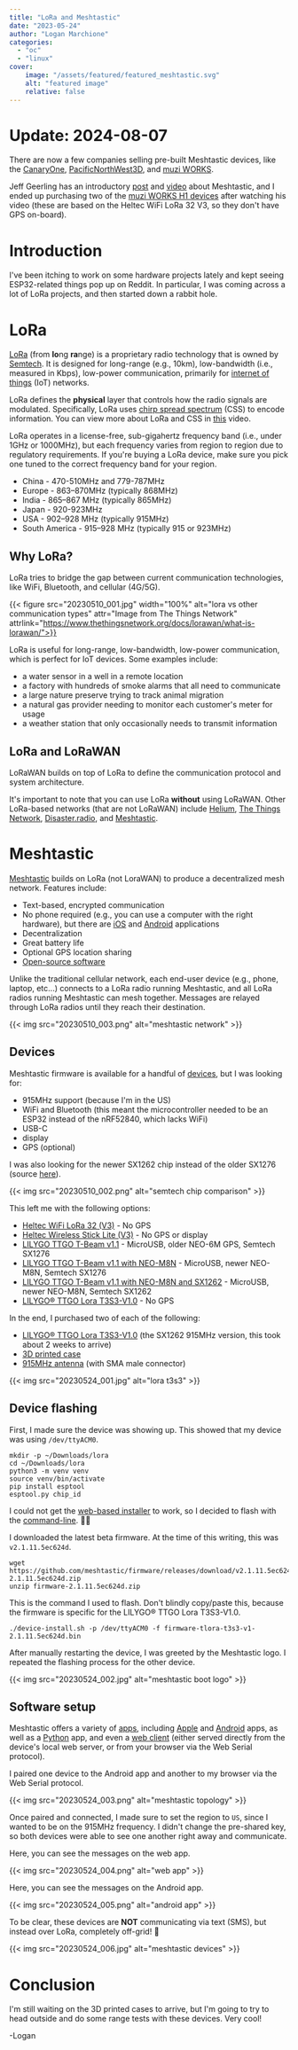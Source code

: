 ```yaml
---
title: "LoRa and Meshtastic"
date: "2023-05-24"
author: "Logan Marchione"
categories:
  - "oc"
  - "linux"
cover:
    image: "/assets/featured/featured_meshtastic.svg"
    alt: "featured image"
    relative: false
---
```


# Update: 2024-08-07

There are now a few companies selling pre-built Meshtastic devices, like the [CanaryOne](https://canaryradio.io/products/canaryone), [PacificNorthWest3D](https://pacificnorthwest3d.com/collections/meshtastic), and [muzi WORKS](https://muzi.works/collections/all).

Jeff Geerling has an introductory [post](https://www.jeffgeerling.com/blog/2024/getting-started-meshtastic) and [video](https://www.youtube.com/watch?v=X4Akj5qF-3Q) about Meshtastic, and I ended up purchasing two of the [muzi WORKS H1 devices](https://muzi.works/products/h1-complete-device-with-upgraded-whip-antenna-heltec-v3-running-meshtastic) after watching his video (these are based on the Heltec WiFi LoRa 32 V3, so they don't have GPS on-board).

# Introduction

I've been itching to work on some hardware projects lately and kept seeing ESP32-related things pop up on Reddit. In particular, I was coming across a lot of LoRa projects, and then started down a rabbit hole.

# LoRa

[LoRa](https://en.wikipedia.org/wiki/LoRa) (from **lo**ng **ra**nge) is a proprietary radio technology that is owned by [Semtech](https://en.wikipedia.org/wiki/Semtech). It is designed for long-range (e.g., 10km), low-bandwidth (i.e., measured in Kbps), low-power communication, primarily for [internet of things](https://en.wikipedia.org/wiki/Internet_of_things) (IoT) networks.

LoRa defines the **physical** layer that controls how the radio signals are modulated. Specifically, LoRa uses [chirp spread spectrum](https://en.wikipedia.org/wiki/Chirp_spread_spectrum) (CSS) to encode information. You can view more about LoRa and CSS in [this](https://www.youtube.com/watch?v=dxYY097QNs0) video.

LoRa operates in a license-free, sub-gigahertz frequency band (i.e., under 1GHz or 1000MHz), but each frequency varies from region to region due to regulatory requirements. If you're buying a LoRa device, make sure you pick one tuned to the correct frequency band for your region.

* China - 470-510MHz and 779-787MHz
* Europe - 863–870MHz (typically 868MHz)
* India - 865–867 MHz (typically 865MHz)
* Japan - 920-923MHz
* USA - 902–928 MHz (typically 915MHz)
* South America - 915–928 MHz (typically 915 or 923MHz)

## Why LoRa?

LoRa tries to bridge the gap between current communication technologies, like WiFi, Bluetooth, and cellular (4G/5G).

{{< figure src="20230510_001.jpg" width="100%" alt="lora vs other communication types" attr="Image from The Things Network" attrlink="https://www.thethingsnetwork.org/docs/lorawan/what-is-lorawan/">}}

LoRa is useful for long-range, low-bandwidth, low-power communication, which is perfect for IoT devices. Some examples include:

* a water sensor in a well in a remote location
* a factory with hundreds of smoke alarms that all need to communicate
* a large nature preserve trying to track animal migration
* a natural gas provider needing to monitor each customer's meter for usage
* a weather station that only occasionally needs to transmit information

## LoRa and LoRaWAN

LoRaWAN builds on top of LoRa to define the communication protocol and system architecture. 

It's important to note that you can use LoRa **without** using LoRaWAN. Other LoRa-based networks (that are not LoRaWAN) include [Helium](https://www.helium.com/), [The Things Network](https://www.thethingsnetwork.org/), [Disaster.radio](https://disaster.radio/), and [Meshtastic](https://meshtastic.org/).

# Meshtastic

[Meshtastic](https://meshtastic.org/) builds on LoRa (not LoraWAN) to produce a decentralized mesh network. Features include:

* Text-based, encrypted communication
* No phone required (e.g., you can use a computer with the right hardware), but there are [iOS](https://apps.apple.com/us/app/meshtastic/id1586432531) and [Android](https://play.google.com/store/apps/details?id=com.geeksville.mesh) applications
* Decentralization
* Great battery life
* Optional GPS location sharing
* [Open-source software](https://github.com/meshtastic/firmware)

Unlike the traditional cellular network, each end-user device (e.g., phone, laptop, etc...) connects to a LoRa radio running Meshtastic, and all LoRa radios running Meshtastic can mesh together. Messages are relayed through LoRa radios until they reach their destination.

{{< img src="20230510_003.png" alt="meshtastic network" >}}

## Devices

Meshtastic firmware is available for a handful of [devices](https://meshtastic.org/docs/supported-hardware), but I was looking for:

* 915MHz support (because I'm in the US)
* WiFi and Bluetooth (this meant the microcontroller needed to be an ESP32 instead of the nRF52840, which lacks WiFi)
* USB-C
* display
* GPS (optional)

I was also looking for the newer SX1262 chip instead of the older SX1276 (source [here](https://www.semtech.com/uploads/design-support/SG-SEMTECH-WSP.pdf)).

{{< img src="20230510_002.png" alt="semtech chip comparison" >}}

This left me with the following options:

* [Heltec WiFi LoRa 32 (V3)](https://heltec.org/project/wifi-lora-32-v3/) - No GPS
* [Heltec Wireless Stick Lite (V3)](https://heltec.org/project/wireless-stick-lite-v2/) - No GPS or display
* [LILYGO TTGO T-Beam v1.1](https://www.aliexpress.us/item/2255800992363816.html) - MicroUSB, older NEO-6M GPS, Semtech SX1276
* [LILYGO TTGO T-Beam v1.1 with NEO-M8N](https://www.aliexpress.us/item/2251832703268452.html) - MicroUSB, newer NEO-M8N, Semtech SX1276
* [LILYGO TTGO T-Beam v1.1 with NEO-M8N and SX1262](https://www.aliexpress.us/item/2255801100907218.html) - MicroUSB, newer NEO-M8N, Semtech SX1262
* [LILYGO® TTGO Lora T3S3-V1.0](https://www.aliexpress.us/item/3256804440825086.html) - No GPS


In the end, I purchased two of each of the following:

* [LILYGO® TTGO Lora T3S3-V1.0](https://www.aliexpress.us/item/3256804440825086.html) (the SX1262 915MHz version, this took about 2 weeks to arrive)
* [3D printed case](https://www.etsy.com/listing/1470821285/ttgo-t3s3-case-for-meshtastic)
* [915MHz antenna](https://www.amazon.com/915MHz-LoRa-Gateway-Antenna-Connector/dp/B091PRHPTJ) (with SMA male connector)

{{< img src="20230524_001.jpg" alt="lora t3s3" >}}

## Device flashing

First, I made sure the device was showing up. This showed that my device was using `/dev/ttyACM0`.

```
mkdir -p ~/Downloads/lora
cd ~/Downloads/lora
python3 -m venv venv
source venv/bin/activate
pip install esptool
esptool.py chip_id
```

I could not get the [web-based installer](https://meshtastic.org/docs/getting-started/flashing-firmware/esp32/web-flasher) to work, so I decided to flash with the [command-line](https://meshtastic.org/docs/getting-started/flashing-firmware/esp32/cli-script). :man_shrugging:

I downloaded the latest beta firmware. At the time of this writing, this was `v2.1.11.5ec624d`.

```
wget https://github.com/meshtastic/firmware/releases/download/v2.1.11.5ec624d/firmware-2.1.11.5ec624d.zip
unzip firmware-2.1.11.5ec624d.zip
```

This is the command I used to flash. Don't blindly copy/paste this, because the firmware is specific for the LILYGO® TTGO Lora T3S3-V1.0.

```
./device-install.sh -p /dev/ttyACM0 -f firmware-tlora-t3s3-v1-2.1.11.5ec624d.bin
```

After manually restarting the device, I was greeted by the Meshtastic logo. I repeated the flashing process for the other device.

{{< img src="20230524_002.jpg" alt="meshtastic boot logo" >}}

## Software setup

Meshtastic offers a variety of [apps](https://meshtastic.org/docs/software), including [Apple](https://meshtastic.org/docs/software/apple/installation) and [Android](https://meshtastic.org/docs/software/android/installation) apps, as well as a [Python](https://meshtastic.org/docs/software/python/cli) app, and even a [web client](https://meshtastic.org/docs/software/web-client) (either served directly from the device's local web server, or from your browser via the Web Serial protocol).

I paired one device to the Android app and another to my browser via the Web Serial protocol.

{{< img src="20230524_003.png" alt="meshtastic topology" >}}

Once paired and connected, I made sure to set the region to `US`, since I wanted to be on the 915MHz frequency. I didn't change the pre-shared key, so both devices were able to see one another right away and communicate.


Here, you can see the messages on the web app.

{{< img src="20230524_004.png" alt="web app" >}}

Here, you can see the messages on the Android app.

{{< img src="20230524_005.png" alt="android app" >}}

To be clear, these devices are **NOT** communicating via text (SMS), but instead over LoRa, completely off-grid! :exploding_head:

{{< img src="20230524_006.jpg" alt="meshtastic devices" >}}

# Conclusion

I'm still waiting on the 3D printed cases to arrive, but I'm going to try to head outside and do some range tests with these devices. Very cool!

\-Logan